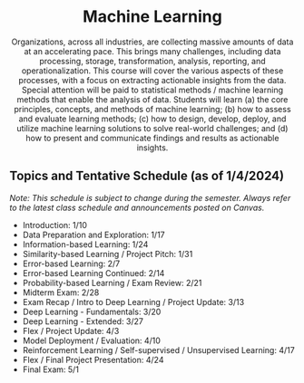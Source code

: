 <div align="center">

# Machine Learning 

Organizations, across all industries, are collecting massive amounts of data at an accelerating pace. This brings many challenges, including data processing, storage, transformation, analysis, reporting, and operationalization. This course will cover the various aspects of these processes, with a focus on extracting actionable insights from the data. Special attention will be paid to statistical methods / machine learning methods that enable the analysis of data. Students will learn (a) the core principles, concepts, and methods of machine learning; (b) how to assess and evaluate learning methods; (c) how to design, develop, deploy, and utilize machine learning solutions to solve real-world challenges; and (d) how to present and communicate findings and results as actionable insights.
</div>

## Topics and Tentative Schedule (as of 1/4/2024)

*Note: This schedule is subject to change during the semester. Always refer to the latest class schedule and announcements posted on Canvas.*

<div align="left">
  
- Introduction: 1/10
- Data Preparation and Exploration: 1/17
- Information-based Learning: 1/24
- Similarity-based Learning / Project Pitch: 1/31
- Error-based Learning: 2/7
- Error-based Learning Continued: 2/14
- Probability-based Learning / Exam Review: 2/21
- Midterm Exam: 2/28
- Exam Recap / Intro to Deep Learning / Project Update: 3/13
- Deep Learning - Fundamentals: 3/20
- Deep Learning - Extended: 3/27
- Flex / Project Update: 4/3
- Model Deployment / Evaluation: 4/10
- Reinforcement Learning / Self-supervised / Unsupervised Learning: 4/17
- Flex / Final Project Presentation: 4/24
- Final Exam: 5/1

</div>
